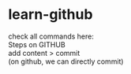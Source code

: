 # learn-github
check all commands here:
<br>
Steps on GITHUB <br>
 add content > commit <br>
 (on github, we can directly commit) <br>

